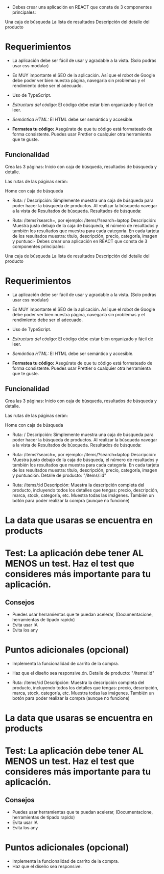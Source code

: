 - Debes crear una aplicación en REACT que consta de 3 componentes principales:

Una caja de búsqueda
La lista de resultados
Descripción del detalle del producto

# Requerimientos 
- La aplicación debe ser fácil de usar y agradable a la vista. (Solo podras usar css modular)

- Es MUY importante el SEO de la aplicación. Así que el robot de Google debe poder ver bien nuestra página, navegarla sin problemas y el rendimiento debe ser el adecuado.

- Uso de TypeScript.

- *Estructura del código:* El código debe estar bien organizado y fácil de leer.
- *Semántica HTML:* El HTML debe ser semántico y accesible.
- **Formatea tu código:** Asegúrate de que tu código está formateado de forma consistente. Puedes usar Prettier o cualquier otra herramienta que te guste.

## Funcionalidad

Crea las 3 páginas: Inicio con caja de búsqueda, resultados de búsqueda y detalle.

Las rutas de las páginas serán:

Home con caja de búsqueda

- Ruta: /
Descripción: Simplemente muestra una caja de búsqueda para poder hacer la búsqueda de productos. Al realizar la búsqueda navegar a la vista de Resultados de búsqueda.
Resultados de búsqueda:

- Ruta: /items?search=, por ejemplo: /items/?search=laptop
Descripción: Muestra justo debajo de la caja de búsqueda, el número de resultados y también los resultados que muestra para cada categoría. En cada tarjeta de los resultados muestra: título, descripción, precio, categoría, imagen y puntuaci- Debes crear una aplicación en REACT que consta de 3 componentes principales:

Una caja de búsqueda
La lista de resultados
Descripción del detalle del producto

# Requerimientos 
- La aplicación debe ser fácil de usar y agradable a la vista. (Solo podras usar css modular)

- Es MUY importante el SEO de la aplicación. Así que el robot de Google debe poder ver bien nuestra página, navegarla sin problemas y el rendimiento debe ser el adecuado.

- Uso de TypeScript.

- *Estructura del código:* El código debe estar bien organizado y fácil de leer.
- *Semántica HTML:* El HTML debe ser semántico y accesible.
- **Formatea tu código:** Asegúrate de que tu código está formateado de forma consistente. Puedes usar Prettier o cualquier otra herramienta que te guste.

## Funcionalidad

Crea las 3 páginas: Inicio con caja de búsqueda, resultados de búsqueda y detalle.

Las rutas de las páginas serán:

Home con caja de búsqueda

- Ruta: /
Descripción: Simplemente muestra una caja de búsqueda para poder hacer la búsqueda de productos. Al realizar la búsqueda navegar a la vista de Resultados de búsqueda.
Resultados de búsqueda:

- Ruta: /items?search=, por ejemplo: /items/?search=laptop
Descripción: Muestra justo debajo de la caja de búsqueda, el número de resultados y también los resultados que muestra para cada categoría. En cada tarjeta de los resultados muestra: título, descripción, precio, categoría, imagen y puntuación.
Detalle de producto: "/items/:id"

- Ruta: /items/:id
Descripción: Muestra la descripción completa del producto, incluyendo todos los detalles que tengas: precio, descripción, marca, stock, categoría, etc. Muestra todas las imágenes. También un botón para poder realizar la compra (aunque no funcione)

# La data que usaras se encuentra en products

# Test: La aplicación debe tener AL MENOS un test. Haz el test que consideres más importante para tu aplicación.

## Consejos
- Puedes usar herramientas que te puedan acelerar, (Documentacione, herramientas de tipado rapido)
- Evita usar IA
- Evita los any 


# Puntos adicionales (opcional)
- Implementa la funcionalidad de carrito de la compra.
- Haz que el diseño sea responsive.ón.
Detalle de producto: "/items/:id"

- Ruta: /items/:id
Descripción: Muestra la descripción completa del producto, incluyendo todos los detalles que tengas: precio, descripción, marca, stock, categoría, etc. Muestra todas las imágenes. También un botón para poder realizar la compra (aunque no funcione)

# La data que usaras se encuentra en products

# Test: La aplicación debe tener AL MENOS un test. Haz el test que consideres más importante para tu aplicación.

## Consejos
- Puedes usar herramientas que te puedan acelerar, (Documentacione, herramientas de tipado rapido)
- Evita usar IA
- Evita los any 


# Puntos adicionales (opcional)
- Implementa la funcionalidad de carrito de la compra.
- Haz que el diseño sea responsive.
